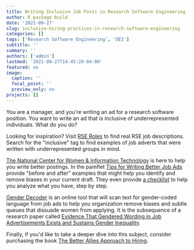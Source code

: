 ```yaml
---
title: Writing Inclusive Job Posts in Research Software Engineering
author: R package build
date: '2021-09-27'
slug: inclusive-hiring-practices-in-research-software-engineering
categories: []
tags: ['Research Software Engineering', 'DEI']
subtitle: ''
summary: ''
authors: ['admin']
lastmod: '2021-09-27T14:45:29-04:00'
featured: no
image:
  caption: ''
  focal_point: ''
  preview_only: no
projects: []
---
```


You are a manager, and you're writing an ad for a research software position. You want to write an ad that is inclusive of underrepresented individuals. What do you do?

Looking for inspiration? Visit [RSE Roles](https://us-rse.org/rse-roles/) to find real RSE job descriptions. Search for the "inclusive" tag to find examples of job adverts that were written with underrepresented groups in mind.

[The National Center for Women & Information Technology](https://ncwit.org/) is here to help you write better postings. In the pamflet [Tips for Writing Better Job Ads](https://ncwit.org/resource/jobdescriptionanalysis/) provide "before and after" examples that might help you identify and remove biases in your current draft. They even provide [a checklist](https://ncwit.org/resource/jobdescriptionchecklist/) to help you analyze what you have, step by step.

[Gender Decoder](https://gender-decoder.katmatfield.com/) is an online tool that will scan text for gender-coded language from job ads to help you organization remove biases and subtle queues that dissuade women from applying. It is the subsequence of a research paper called [Evidence That Gendered Wording in Job Advertisements Exists and Sustains Gender Inequality](https://gender-decoder.katmatfield.com/static/documents/Gaucher-Friesen-Kay-JPSP-Gendered-Wording-in-Job-ads.pdf).

Finally, if you'd like to take a deeper dive into this subject, consider purchasing the book [The Better Allies Approach to Hiring](https://betterallies.com/).

